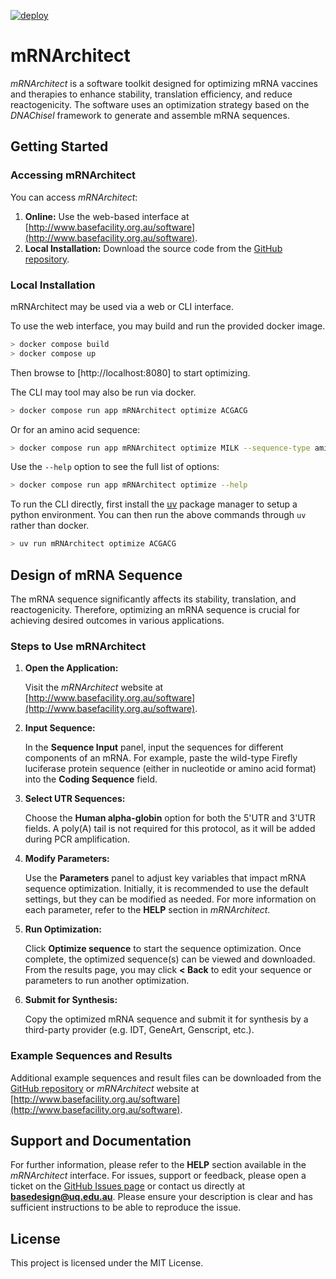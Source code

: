 [![deploy](https://github.com/BaseUQ/mRNArchitect/actions/workflows/deploy.yml/badge.svg)](https://github.com/BaseUQ/mRNArchitect/actions/workflows/deploy.yml)

# mRNArchitect

*mRNArchitect* is a software toolkit designed for optimizing mRNA vaccines and therapies to enhance stability, translation efficiency, and reduce reactogenicity. The software uses an optimization strategy based on the *DNAChisel* framework to generate and assemble mRNA sequences.

## Getting Started

### Accessing mRNArchitect

You can access *mRNArchitect*:

1. **Online:** Use the web-based interface at [http://www.basefacility.org.au/software](http://www.basefacility.org.au/software).
2. **Local Installation:** Download the source code from the [GitHub repository](https://github.com/BaseUQ/mRNArchitect).


### Local Installation

mRNArchitect may be used via a web or CLI interface.

To use the web interface, you may build and run the provided docker image.

```sh
> docker compose build
> docker compose up
```

Then browse to [http://localhost:8080] to start optimizing.

The CLI may tool may also be run via docker.

```sh
> docker compose run app mRNArchitect optimize ACGACG
```

Or for an amino acid sequence:

```sh
> docker compose run app mRNArchitect optimize MILK --sequence-type amino-acid
```

Use the `--help` option to see the full list of options:

```sh
> docker compose run app mRNArchitect optimize --help
```

To run the CLI directly, first install the [uv](https://docs.astral.sh/uv/getting-started/installation/) package manager to setup a python environment. You can then run the above commands through `uv` rather than docker.

```sh
> uv run mRNArchitect optimize ACGACG
```

## Design of mRNA Sequence

The mRNA sequence significantly affects its stability, translation, and reactogenicity. Therefore, optimizing an mRNA sequence is crucial for achieving desired outcomes in various applications. 

### Steps to Use mRNArchitect

1. **Open the Application:**

   Visit the *mRNArchitect* website at [http://www.basefacility.org.au/software](http://www.basefacility.org.au/software).

2. **Input Sequence:**

   In the **Sequence Input** panel, input the sequences for different components of an mRNA. For example, paste the wild-type Firefly luciferase protein sequence (either in nucleotide or amino acid format) into the **Coding Sequence** field.

3. **Select UTR Sequences:**

   Choose the **Human alpha-globin** option for both the 5'UTR and 3'UTR fields. A poly(A) tail is not required for this protocol, as it will be added during PCR amplification.

4. **Modify Parameters:**

   Use the **Parameters** panel to adjust key variables that impact mRNA sequence optimization. Initially, it is recommended to use the default settings, but they can be modified as needed. For more information on each parameter, refer to the **HELP** section in *mRNArchitect*.

5. **Run Optimization:**

   Click **Optimize sequence** to start the sequence optimization. Once complete, the optimized sequence(s) can be viewed and downloaded. From the results page, you may click **< Back** to edit your sequence or parameters to run another optimization.

6. **Submit for Synthesis:**

   Copy the optimized mRNA sequence and submit it for synthesis by a third-party provider (e.g. IDT, GeneArt, Genscript, etc.).

### Example Sequences and Results

Additional example sequences and result files can be downloaded from the [GitHub repository](https://github.com/BaseUQ/mRNArchitect) or *mRNArchitect* website at [http://www.basefacility.org.au/software](http://www.basefacility.org.au/software).

## Support and Documentation

For further information, please refer to the **HELP** section available in the *mRNArchitect* interface. For issues, support or feedback, please open a ticket on the [GitHub Issues page](https://github.com/BaseUQ/mRNArchitect/issues) or contact us directly at **basedesign@uq.edu.au**. Please ensure your description is clear and has sufficient instructions to be able to reproduce the issue.

## License

This project is licensed under the MIT License.
